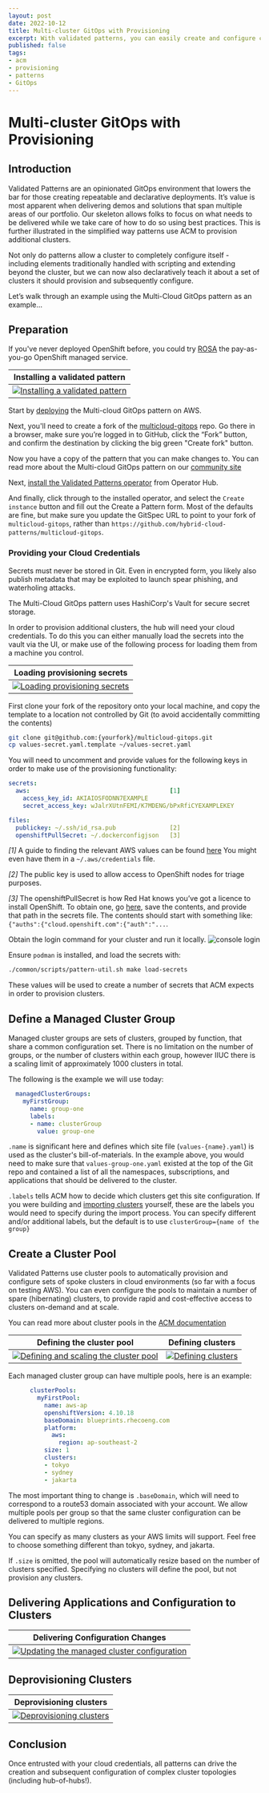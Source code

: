 ```yaml
---
layout: post
date: 2022-10-12
title: Multi-cluster GitOps with Provisioning
excerpt: With validated patterns, you can easily create and configure complex cluster topologies
published: false
tags:
- acm
- provisioning
- patterns
- GitOps
---
```


# Multi-cluster GitOps with Provisioning

## Introduction

Validated Patterns are an opinionated GitOps environment that lowers the bar for
those creating repeatable and declarative deployments. It’s value is most
apparent when delivering demos and solutions that span multiple areas of our
portfolio.  Our skeleton allows folks to focus on what needs to be delivered
while we take care of how to do so using best practices. This is further
illustrated in the simplified way patterns use ACM to provision additional
clusters.

Not only do patterns allow a cluster to completely configure itself - including
elements traditionally handled with scripting and extending beyond the cluster,
but we can now also declaratively teach it about a set of clusters it should
provision and subsequently configure.

Let’s walk through an example using the Multi-Cloud GitOps pattern as an example…

## Preparation

If you've never deployed OpenShift before, you could try [ROSA](https://cloud.redhat.com/learn/getting-started-red-hat-openshift-service-aws-rosa/deploy-rosa-cluster)
the pay-as-you-go OpenShift managed service.

| Installing a validated pattern | 
| ------------------------------ |
| [![Installing a validated pattern](https://img.youtube.com/vi/N6XPh-9XZAM/mqdefault.jpg "Installing a validated pattern")](https://youtu.be/N6XPh-9XZAM) |

Start by [deploying](https://hybrid-cloud-patterns.io/multicloud-gitops/getting-started/) the Multi-cloud GitOps pattern on AWS.

Next, you'll need to create a fork of the [multicloud-gitops](https://github.com/hybrid-cloud-gitops/multicloud-gitops/)
repo.  Go there in a browser, make sure you’re logged in to GitHub, click the
“Fork” button, and confirm the destination by clicking the big green "Create
fork" button.

Now you have a copy of the pattern that you can make changes to.  You can read
more about the Multi-cloud GitOps pattern on our [community
site](https://hybrid-cloud-patterns.io/multicloud-gitops/)

Next, [install the Validated Patterns operator](https://hybrid-cloud-patterns.io/infrastructure/using-validated-pattern-operator/) from Operator Hub.

And finally, click through to the installed operator, and select the `Create
instance` button and fill out the Create a Pattern form.  Most of the defaults
are fine, but make sure you update the GitSpec URL to point to your fork of
`multicloud-gitops`, rather than
`https://github.com/hybrid-cloud-patterns/multicloud-gitops`.

### Providing your Cloud Credentials

Secrets must never be stored in Git.  Even in encrypted form, you likely also
publish metadata that may be exploited to launch spear phishing, and
waterholing attacks.

The Multi-Cloud GitOps pattern uses HashiCorp's Vault for secure secret
storage.

In order to provision additional clusters, the hub will need your cloud
credentials.  To do this you can either manually load the secrets into the
vault via the UI, or make use of the following process for loading them from a
machine you control.

| Loading provisioning secrets | 
| ---------------------------- |
| [![Loading provisioning secrets](https://img.youtube.com/vi/LSDUTfZvcyA/mqdefault.jpg "Loading provisioning secrets")](https://youtu.be/LSDUTfZvcyA) |

First clone your fork of the repository onto your local machine, and copy the template to a location not controlled by Git (to avoid accidentally committing the contents)

```sh
git clone git@github.com:{yourfork}/multicloud-gitops.git
cp values-secret.yaml.template ~/values-secret.yaml
```

You will need to uncomment and provide values for the following keys in order to make use of the provisioning functionality:

```yaml
secrets:
  aws:                                       [1]
    access_key_id: AKIAIOSFODNN7EXAMPLE
    secret_access_key: wJalrXUtnFEMI/K7MDENG/bPxRfiCYEXAMPLEKEY

files:
  publickey: ~/.ssh/id_rsa.pub               [2]
  openshiftPullSecret: ~/.dockerconfigjson   [3]
```

_[1]_ A guide to finding the relevant AWS values can be found [here](https://docs.aws.amazon.com/powershell/latest/userguide/pstools-appendix-sign-up.html)
You might even have them in a `~/.aws/credentials` file.

_[2]_ The public key is used to allow access to OpenShift nodes for triage purposes.

_[3]_ The openshiftPullSecret is how Red Hat knows you’ve got a licence to
install OpenShift.  To obtain one, go
[here](https://console.redhat.com/openshift/install/pull-secret), save the
contents, and provide that path in the secrets file.  The contents should start
with something like: `{"auths":{"cloud.openshift.com":{"auth":"...`.

Obtain the login command for your cluster and run it locally.
![console login](/images/provision/console-login.png)

Ensure `podman` is installed, and load the secrets with:

```sh
./common/scripts/pattern-util.sh make load-secrets
```

These values will be used to create a number of secrets that ACM expects in
order to provision clusters.

## Define a Managed Cluster Group

Managed cluster groups are sets of clusters, grouped by function, that share a
common configuration set.  There is no limitation on the number of groups, or
the number of clusters within each group, however IIUC there is a scaling limit
of approximately 1000 clusters in total.

The following is the example we will use today:

```yaml
  managedClusterGroups:
    myFirstGroup:
      name: group-one
      labels:
      - name: clusterGroup
        value: group-one
```

`.name` is significant here and defines which site file (`values-{name}.yaml`) is
used as the cluster's bill-of-materials.  In the example above, you would need
to make sure that `values-group-one.yaml` existed at the top of the Git repo and
contained a list of all the namespaces, subscriptions, and applications that
should be delivered to the cluster.

`.labels` tells ACM how to decide which clusters get this site configuration.  If
you were building and [importing
clusters](https://hybrid-cloud-patterns.io/industrial-edge/factory/) yourself,
these are the labels you would need to specify during the import process.  You
can specify different and/or additional labels, but the default is to use
`clusterGroup={name of the group}`

## Create a Cluster Pool

Validated Patterns use cluster pools to automatically provision and configure
sets of spoke clusters in cloud environments (so far with a focus on testing
AWS).  You can even configure the pools to maintain a number of spare
(hibernating) clusters, to provide rapid and cost-effective access to clusters
on-demand and at scale.

You can read more about cluster pools in the [ACM documentation](https://access.redhat.com/documentation/en-us/red_hat_advanced_cluster_management_for_kubernetes/2.6/html/multicluster_engine/multicluster_engine_overview#managing-cluster-pools)

| Defining the cluster pool | Defining clusters |
| ------------------------- | ----------------- |
| [![Defining and scaling the cluster pool](https://img.youtube.com/vi/FaomChtlUE4/mqdefault.jpg "Defining and scaling the cluster pool")](https://youtu.be/FaomChtlUE4) | [![Defining clusters](https://img.youtube.com/vi/IJk3vTjMPCo/mqdefault.jpg "Defining clusters")](https://youtu.be/IJk3vTjMPCo) |

Each managed cluster group can have multiple pools, here is an example:

```yaml
      clusterPools:
        myFirstPool:
          name: aws-ap
          openshiftVersion: 4.10.18
          baseDomain: blueprints.rhecoeng.com
          platform:
            aws:
              region: ap-southeast-2
          size: 1
          clusters:
          - tokyo
          - sydney
          - jakarta
```

The most important thing to change is `.baseDomain`, which will need to
correspond to a route53 domain associated with your account.  We allow multiple
pools per group so that the same cluster configuration can be delivered to
multiple regions.

You can specify as many clusters as your AWS limits will support.  Feel free to
choose something different than tokyo, sydney, and jakarta.

If `.size` is omitted, the pool will automatically resize based on the number of
clusters specified.  Specifying no clusters will define the pool, but not
provision any clusters.

## Delivering Applications and Configuration to Clusters

| Delivering Configuration Changes | 
| -------------------------------- |
| [![Updating the managed cluster configuration](https://img.youtube.com/vi/emn_Coqp5jQ/mqdefault.jpg "Updating the managed cluster configuration")](https://youtu.be/emn_Coqp5jQ) |

## Deprovisioning Clusters

| Deprovisioning clusters | 
| ----------------------- |
| [![Deprovisioning clusters](https://img.youtube.com/vi/F_-sne3U5ew/mqdefault.jpg "Deprovisioning clusters")](https://youtu.be/F_-sne3U5ew) |

## Conclusion

Once entrusted with your cloud credentials, all patterns can drive the creation and
subsequent configuration of complex cluster topologies (including hub-of-hubs!).
